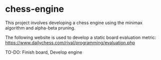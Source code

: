 # chess-engine

This project involves developing a chess engine using the minimax algorithm and alpha-beta pruning.

The following website is used to develop a static board evaluation metric: https://www.dailychess.com/rival/programming/evaluation.php

TO-DO: Finish board, Develop engine
